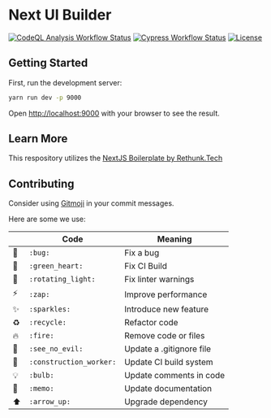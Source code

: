 # Next UI Builder

[![CodeQL Analysis Workflow Status](https://github.com/Rethunk-Tech/next-ui-builder/actions/workflows/codeql-analysis.yml/badge.svg)](https://github.com/Rethunk-Tech/next-ui-builder/actions)
[![Cypress Workflow Status](https://github.com/Rethunk-Tech/next-ui-builder/actions/workflows/cypress-ubuntu.yml/badge.svg)](https://github.com/Rethunk-Tech/next-ui-builder/actions)
[![License](https://badgen.net/badge/License/CC-BY-NC-SA-2.0/blue)](https://github.com/Rethunk-Tech/next-ui-builder/blob/main/LICENSE.txt)

## Getting Started

First, run the development server:

```bash
yarn run dev -p 9000
```

Open [http://localhost:9000](http://localhost:9000) with your browser to see the result.

## Learn More

This respository utilizes the [NextJS Boilerplate by Rethunk.Tech](https://github.com/Rethunk-Tech/nextjs-boilerplate)

## Contributing

Consider using [Gitmoji](htpps://gitmoji.dev) in your commit messages.

Here are some we use:

||Code|Meaning
|-|-|-|
| :bug: | `:bug:` | Fix a bug
| :green_heart: | `:green_heart:` | Fix CI Build
| :rotating_light: | `:rotating_light:` | Fix linter warnings
| :zap: | `:zap:` | Improve performance
| :sparkles: | `:sparkles:` | Introduce new feature
| :recycle: | `:recycle:` | Refactor code
| :fire: | `:fire:` | Remove code or files
| :see_no_evil: | `:see_no_evil:` | Update a .gitignore file
| :construction_worker: | `:construction_worker:` | Update CI build system
| :bulb: | `:bulb:` | Update comments in code
| :memo: | `:memo:` | Update documentation
| :arrow_up: | `:arrow_up:` | Upgrade dependency
